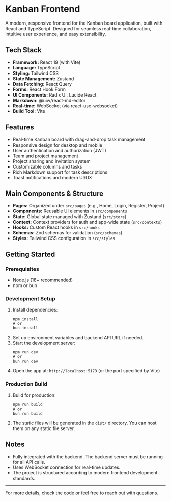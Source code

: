 # Kanban Frontend

A modern, responsive frontend for the Kanban board application, built with React and TypeScript. Designed for seamless real-time collaboration, intuitive user experience, and easy extensibility.

## Tech Stack

-  **Framework:** React 19 (with Vite)
-  **Language:** TypeScript
-  **Styling:** Tailwind CSS
-  **State Management:** Zustand
-  **Data Fetching:** React Query
-  **Forms:** React Hook Form
-  **UI Components:** Radix UI, Lucide React
-  **Markdown:** @uiw/react-md-editor
-  **Real-time:** WebSocket (via react-use-websocket)
-  **Build Tool:** Vite

## Features

-  Real-time Kanban board with drag-and-drop task management
-  Responsive design for desktop and mobile
-  User authentication and authorization (JWT)
-  Team and project management
-  Project sharing and invitation system
-  Customizable columns and tasks
-  Rich Markdown support for task descriptions
-  Toast notifications and modern UI/UX

## Main Components & Structure

-  **Pages:** Organized under `src/pages` (e.g., Home, Login, Register, Project)
-  **Components:** Reusable UI elements in `src/components`
-  **State:** Global state managed with Zustand (`src/store`)
-  **Context:** Context providers for auth and app-wide state (`src/contexts`)
-  **Hooks:** Custom React hooks in `src/hooks`
-  **Schemas:** Zod schemas for validation (`src/schemas`)
-  **Styles:** Tailwind CSS configuration in `src/styles`

## Getting Started

### Prerequisites

-  Node.js (18+ recommended)
-  npm or bun

### Development Setup

1. Install dependencies:
   ```
   npm install
   # or
   bun install
   ```
2. Set up environment variables and backend API URL if needed.
3. Start the development server:
   ```
   npm run dev
   # or
   bun run dev
   ```
4. Open the app at: `http://localhost:5173` (or the port specified by Vite)

### Production Build

1. Build for production:
   ```
   npm run build
   # or
   bun run build
   ```
2. The static files will be generated in the `dist/` directory. You can host them on any static file server.

## Notes

-  Fully integrated with the backend. The backend server must be running for all API calls.
-  Uses WebSocket connection for real-time updates.
-  The project is structured according to modern frontend development standards.

---

For more details, check the code or feel free to reach out with questions.

